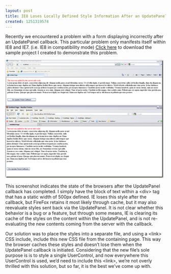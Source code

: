 ```yaml
---
layout: post
title: IE8 Loses Locally Defined Style Information After an UpdatePanel CallBack
created: 1251319574
---
```

<p>Recently we encountered a problem with a form displaying incorrectly after an UpdatePanel callback. This particular problem only manifests itself within IE8 and IE7. (i.e. IE8 in compatibility mode) <a href="Downloads/FromBlog/UpdatePanelIE8StyleBug.zip" rel="nofollow" target="_blank">Click here</a> to download the sample project I created to demonstrate this problem. </p>  <p><a href="img/FireFoxIE_SideBySideComparison_4.png" target="_blank"><img style="border-bottom: 0px; border-left: 0px; display: inline; border-top: 0px; border-right: 0px" title="FireFoxIE_SideBySideComparison" border="0" alt="FireFoxIE_SideBySideComparison" src="/img/FireFoxIE_SideBySideComparison_thumb_1.png" width="497" height="372" /></a> </p>  <p>This screenshot indicates the state of the browsers after the UpdatePanel callback has completed. I simply have the block of text within a &lt;div&gt; tag that has a static width of 500px defined. IE loses this style after the callback, but FireFox retains it most likely through cache, but it may also reevaluate styles sent back via the UpdatePanel. It is not clear whether this behavior is a bug or a feature, but through some means, IE is clearing its cache of the styles on the content within the UpdatePanel, and is not re-evaluating the new contents coming from the server with the callback. </p>  <p>Our solution was to place the styles into a separate file, and using a &lt;link&gt; CSS include, include this new CSS file from the containing page. This way the browser caches these styles and doesn’t lose them when the UpdatePanel callback is initiated. Considering that the new file’s sole purpose is is to style a single UserControl, and now everywhere this UserControl is used, we’d need to include this &lt;link&gt;, we’re not overly thrilled with this solution, but so far, it is the best we’ve come up with. </p>
